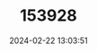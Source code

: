 ---
title: "153928"
category: "Orconectes indianensis"
draft: false
date: 2024-02-22 13:03:51
languages:
  English: ["Indiana Crayfish"]
---